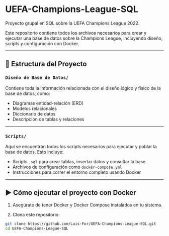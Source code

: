 # UEFA-Champions-League-SQL

Proyecto grupal en SQL sobre la UEFA Champions League 2022.

Este repositorio contiene todos los archivos necesarios para crear y ejecutar una base de datos sobre la Champions League, incluyendo diseño, scripts y configuración con Docker.

---

## 📁 Estructura del Proyecto

### `Diseño de Base de Datos/`
Contiene toda la información relacionada con el diseño lógico y físico de la base de datos, como:

- Diagramas entidad-relación (ERD)
- Modelos relacionales
- Diccionario de datos
- Descripción de tablas y relaciones

---

### `Scripts/`
Aquí se encuentran todos los scripts necesarios para ejecutar y poblar la base de datos. Esto incluye:

- Scripts `.sql` para crear tablas, insertar datos y consultar la base
- Archivos de configuración como `docker-compose.yml`
- Instrucciones para correr el entorno completo usando Docker

---

## ▶️ Cómo ejecutar el proyecto con Docker

1. Asegúrate de tener Docker y Docker Compose instalados en tu sistema.

2. Clona este repositorio:

```bash
git clone https://github.com/Luis-For/UEFA-Champions-League-SQL.git
cd UEFA-Champions-League-SQL
